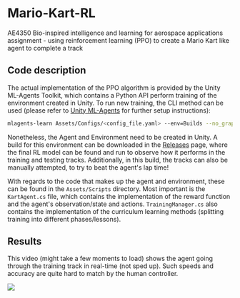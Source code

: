 # Mario-Kart-RL
AE4350 Bio-inspired intelligence and learning for aerospace applications assignment - using reinforcement learning (PPO) to create a Mario Kart like agent to complete a track

## Code description
The actual implementation of the PPO algorithm is provided by the Unity ML-Agents Toolkit, which contains a Python 
API perform training of the environment created in Unity. To run new training, the CLI method can be used (please 
refer to [Unity ML-Agents](https://github.com/Unity-Technologies/ml-agents) for further setup instructions):

```bash
mlagents-learn Assets/Configs/<config_file.yaml> --env=Builds --no_graphics
```

Nonetheless, the Agent and Environment need to be created in Unity. A build for this environment can be downloaded in 
the [Releases](https://github.com/TUDjose/Mario-Kart-RL/releases/tag/mkrl) page, where the final RL model can be found and run to observe how it performs in the training and 
testing tracks. Additionally, in this build, the tracks can also be manually attempted, to try to beat the agent's 
lap time! 

With regards to the code that makes up the agent and environment, these can be found in the `Assets/Scripts` 
directory. Most important is the `KartAgent.cs` file, which contains the implementation of the reward function and 
the agent's observation/state and actions. `TrainingManager.cs` also contains the implementation of the curriculum 
learning methods (splitting training into different phases/lessons).

## Results
This video (might take a few moments to load) shows the agent going through the training track in real-time (not sped 
up). Such speeds and accuracy are quite hard to match by the human controller.

![](https://github.com/TUDjose/Mario-Kart-RL/blob/main/Media/Training_track.gif)